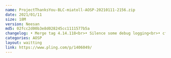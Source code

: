 ```yaml
---
name: ProjectThanksYou-BLC-miatoll-AOSP-20210111-2156.zip
date: 2021/01/11
size: 18M
version: Neesan
md5: 02fcc2d00b3e8d028245cc1111577b5a
changelog: • Merge tag 4.14.118<br>• Silence some debug logging<br>• cfq-iosched: Apply tunes from Pixel 4
categories: AOSP
layout: waitting
link: https://www.pling.com/p/1406049/
---
```

